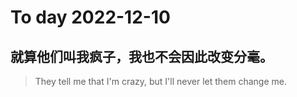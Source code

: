 
# To day 2022-12-10


## 就算他们叫我疯子，我也不会因此改变分毫。
> They tell me that I'm crazy, but I'll never let them change me.

    